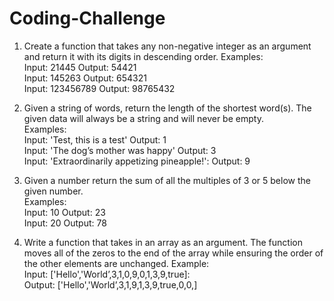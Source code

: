 # Coding-Challenge
1. Create a function that takes any non-negative integer as an argument and return it with its digits in descending order.
Examples:                                                                             
Input: 21445 Output: 54421                                                                                        
Input: 145263 Output: 654321                                                                                        
Input: 123456789 Output: 98765432                                                                               

2. Given a string of words, return the length of the shortest word(s). The given data will always be a string and will never be empty.                                                                                                    
Examples:                                                                                                           
Input: 'Test, this is a test' Output: 1                                                                           
Input: 'The dog’s mother was happy' Output: 3                                                                     
Input: 'Extraordinarily appetizing pineapple!': Output: 9                                                     

3. Given a number return the sum of all the multiples of 3 or 5 below the given number.                                                                       
Examples:                                                                                                                         
Input: 10 Output: 23                                                                                                  
Input: 20 Output: 78                                                                                                

4. Write a function that takes in an array as an argument. The function moves all of the zeros to the end of the array while ensuring the order of the other elements are unchanged.
Example:                                                                                                                    
Input: ['Hello','World’,3,1,0,9,0,1,3,9,true]:                                                                               
Output: ['Hello','World’,3,1,9,1,3,9,true,0,0,]
